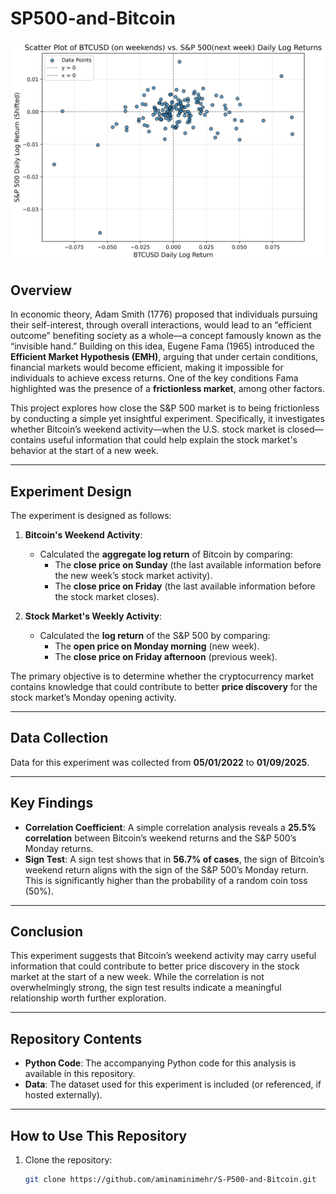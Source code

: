 # SP500-and-Bitcoin

<div align="center">
  <img src="btc_sp500_scatter_plot.png" alt="Scatter Plot of BTCUSD vs S&P 500" width="600"/>
</div>

## Overview
In economic theory, Adam Smith (1776) proposed that individuals pursuing their self-interest, through overall interactions, would lead to an “efficient outcome” benefiting society as a whole—a concept famously known as the “invisible hand.” Building on this idea, Eugene Fama (1965) introduced the **Efficient Market Hypothesis (EMH)**, arguing that under certain conditions, financial markets would become efficient, making it impossible for individuals to achieve excess returns. One of the key conditions Fama highlighted was the presence of a **frictionless market**, among other factors.

This project explores how close the S&P 500 market is to being frictionless by conducting a simple yet insightful experiment. Specifically, it investigates whether Bitcoin’s weekend activity—when the U.S. stock market is closed—contains useful information that could help explain the stock market's behavior at the start of a new week.

---

## Experiment Design
The experiment is designed as follows:

1. **Bitcoin's Weekend Activity**:
   - Calculated the **aggregate log return** of Bitcoin by comparing:
     - The **close price on Sunday** (the last available information before the new week’s stock market activity).
     - The **close price on Friday** (the last available information before the stock market closes).

2. **Stock Market's Weekly Activity**:
   - Calculated the **log return** of the S&P 500 by comparing:
     - The **open price on Monday morning** (new week).
     - The **close price on Friday afternoon** (previous week).

The primary objective is to determine whether the cryptocurrency market contains knowledge that could contribute to better **price discovery** for the stock market’s Monday opening activity.

---

## Data Collection
Data for this experiment was collected from **05/01/2022** to **01/09/2025**.

---

## Key Findings
- **Correlation Coefficient**: A simple correlation analysis reveals a **25.5% correlation** between Bitcoin’s weekend returns and the S&P 500’s Monday returns.
- **Sign Test**: A sign test shows that in **56.7% of cases**, the sign of Bitcoin’s weekend return aligns with the sign of the S&P 500’s Monday return. This is significantly higher than the probability of a random coin toss (50%).

---

## Conclusion
This experiment suggests that Bitcoin’s weekend activity may carry useful information that could contribute to better price discovery in the stock market at the start of a new week. While the correlation is not overwhelmingly strong, the sign test results indicate a meaningful relationship worth further exploration.

---

## Repository Contents
- **Python Code**: The accompanying Python code for this analysis is available in this repository.
- **Data**: The dataset used for this experiment is included (or referenced, if hosted externally).

---

## How to Use This Repository
1. Clone the repository:
   ```bash
   git clone https://github.com/aminaminimehr/S-P500-and-Bitcoin.git
